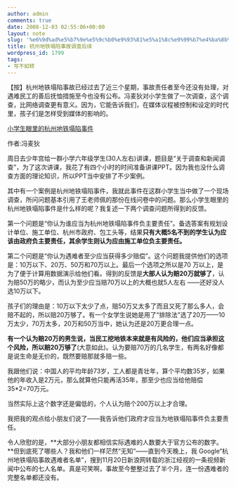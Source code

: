```yaml
---
author: admin
comments: true
date: 2008-12-03 02:55:06+00:00
layout: note
slug: '%e6%9d%ad%e5%b7%9e%e5%9c%b0%e9%93%81%e5%a1%8c%e9%99%b7%e4%ba%8b%e6%95%85%e8%b0%83%e6%9f%a5%e5%90%8e%e7%bb%ad'
title: 杭州地铁塌陷事故调查后续
wordpress_id: 1799
tags:
- 写不如转
---
```


【按】杭州地铁塌陷事故已经过去了近三个星期，事故责任者至今还没有处理，对遇难民工的善后抚恤措施至今也没有公布。冯麦狄对小学生做了一次调查，这个调查，比网络调查更有意义。因为，它能告诉我们，在媒体议程被控制和设定的时代里，孩子们是怎样受到媒体的影响的。

[小学生眼里的杭州地铁塌陷事件](http://www.nbmale.com/article.asp?id=143)

作者:冯麦狄

周日去少年宫给一群小学六年级学生(30人左右)讲课，题目是“关于调查和新闻调查”，为了这次讲课，我花了有四个小时的时间准备讲课PPT。因为我也没什么调查方面的理论知识，所以PPT当中安排了不少案例。

其中有一个案例是杭州地铁塌陷事件，我就此事件在这群小学生当中做了一个现场调查，所问问题基本引用了王老师佩的那份在线问卷中的问题。那么小学生眼里的杭州地铁塌陷事件是什么样的呢？我复述一下两个调查问题所得到的反馈。

第一个问题是“你认为谁应当为杭州地铁塌陷事件负主要责任”。备选答案有规划设计单位、施工单位、杭州市政府、包工头等，结果**只有大概5名不到的学生认为应该由政府负主要责任，其余学生则认为应由施工单位负主要责任。**

第二个问题是“你认为遇难者至少应当获得多少赔偿”。这个问题我提供他们的选项是：10万以下、20万、50万和70万以上。最后一个选项之所以是70 万以上，是为了便于计算用数据演示给他们看。得到的反馈是**大部人认为赔20万就够了**，认为赔50万的略少，而认为至少应当赔70万以上的大概也就5人左右 ——还好没人选10万以下。

孩子们的理由是：10万以下太少了点，赔50万又太多了而且又死了那么多人，会赔不起的，所以赔20万够了。有一个女学生说她是用了“排除法”选了20万——10万太少，70万太多，20万和50万当中，她认为还是20万更合理一点。

**有一个认为赔20万的男生说，当民工挖地铁本来就是有风险的，他们应当承担这个风险，所以赔20万够了**(大意如此)。认为要赔70万的几名学生，有两名好像都是说生命是无价的，既然要赔那就多赔一些。

我跟他们说：中国人的平均年龄73岁，工人都是青壮年，算个平均数35岁，如果他的年收入是2万元，那么就算他只能再活35年，那至少也应当给他赔偿35*2=70万元。

当然实际上这个数字还是偏低的，个人认为赔个200万以上才合理。

我把我的观点给小朋友们说了——我告诉他们政府才应当为地铁塌陷事件负主要责任。

令人欣慰的是，**大部分小朋友都相信实际遇难的人数要大于官方公布的数字。**但到底死了哪些人？我和他们一样茫然“无知”——直到今天晚上，我 Google“杭州地铁塌陷事故遇难者名单”，搜到11月20日新浪网转载的浙江经视的一条视频新闻中公布的七人名单。真是可笑啊，事故至今整整过去了半个月，连一份遇难者的完整名单都还没有。
